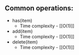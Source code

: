 ## Common operations:
* has(item)
	* Time complexity - [[O(1)]]
* add(item)
	* Time complexity - [[O(1)]]
* delete(item)
	* Time complexity - [[O(1)]]

